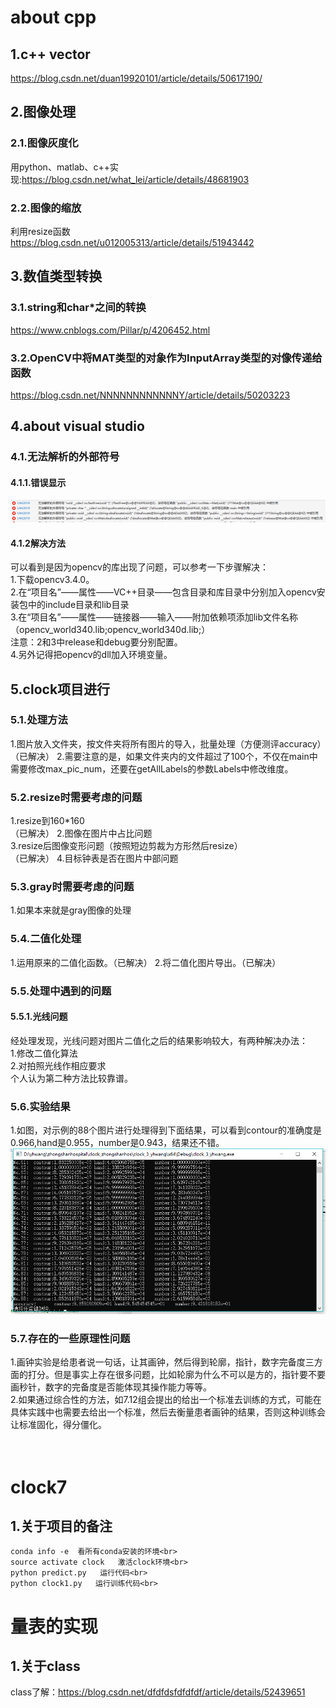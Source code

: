 # about cpp
## 1.c++ vector
https://blog.csdn.net/duan19920101/article/details/50617190/
## 2.图像处理
### 2.1.图像灰度化
用python、matlab、c++实现:https://blog.csdn.net/what_lei/article/details/48681903
### 2.2.图像的缩放
利用resize函数<br>
https://blog.csdn.net/u012005313/article/details/51943442

## 3.数值类型转换
### 3.1.string和char*之间的转换
https://www.cnblogs.com/Pillar/p/4206452.html
### 3.2.OpenCV中将MAT类型的对象作为InputArray类型的对像传递给函数
https://blog.csdn.net/NNNNNNNNNNNNY/article/details/50203223
## 4.about visual studio
### 4.1.无法解析的外部符号
#### 4.1.1.错误显示
![vs_error1](work_record_pic/vs_error1.png)
#### 4.1.2解决方法
可以看到是因为opencv的库出现了问题，可以参考一下步骤解决：<br>1.下载opencv3.4.0。<br>2.在“项目名”——属性——VC++目录——包含目录和库目录中分别加入opencv安装包中的include目录和lib目录<br>3.在“项目名”——属性——链接器——输入——附加依赖项添加lib文件名称（opencv_world340.lib;opencv_world340d.lib;）<br>注意：2和3中release和debug要分别配置。<br>4.另外记得把opencv的dll加入环境变量。
## 5.clock项目进行
### 5.1.处理方法
1.图片放入文件夹，按文件夹将所有图片的导入，批量处理（方便测评accuracy）（已解决）
2.需要注意的是，如果文件夹内的文件超过了100个，不仅在main中需要修改max_pic_num，还要在getAllLabels的参数Labels中修改维度。
### 5.2.resize时需要考虑的问题
1.resize到160*160<br>（已解决）
2.图像在图片中占比问题<br>
3.resize后图像变形问题（按照短边剪裁为方形然后resize）<br>（已解决）
4.目标钟表是否在图片中部问题
### 5.3.gray时需要考虑的问题
1.如果本来就是gray图像的处理
### 5.4.二值化处理
1.运用原来的二值化函数。（已解决）
2.将二值化图片导出。（已解决）
### 5.5.处理中遇到的问题
#### 5.5.1.光线问题
经处理发现，光线问题对图片二值化之后的结果影响较大，有两种解决办法：<br>
1.修改二值化算法<br>
2.对拍照光线作相应要求<br>
个人认为第二种方法比较靠谱。<br>
### 5.6.实验结果
1.如图，对示例的88个图片进行处理得到下面结果，可以看到contour的准确度是0.966,hand是0.955，number是0.943，结果还不错。<br>
![clock_result_ep](work_record_pic/clock_result_ep.png)
### 5.7.存在的一些原理性问题
1.画钟实验是给患者说一句话，让其画钟，然后得到轮廓，指针，数字完备度三方面的打分。但是事实上存在很多问题，比如轮廓为什么不可以是方的，指针要不要画秒针，数字的完备度是否能体现其操作能力等等。<br>
2.如果通过综合性的方法，如7.12组会提出的给出一个标准去训练的方式，可能在具体实践中也需要去给出一个标准，然后去衡量患者画钟的结果，否则这种训练会让标准固化，得分僵化。<br><br><br>
# clock7
## 1.关于项目的备注

```
conda info -e  看所有conda安装的环境<br>
source activate clock   激活clock环境<br>
python predict.py   运行代码<br>
python clock1.py   运行训练代码<br>
```

# 量表的实现
## 1.关于class
class了解：https://blog.csdn.net/dfdfdsfdfdfdf/article/details/52439651


